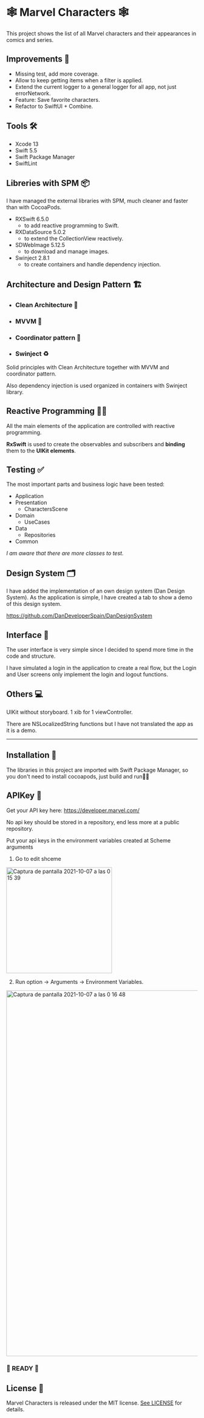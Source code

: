 # 🕸 Marvel Characters 🕸

This project shows the list of all Marvel characters and their appearances in comics and series.

## Improvements 🚧
- Missing test, add more coverage.
- Allow to keep getting items when a filter is applied.
- Extend the current logger to a general logger for all app, not just errorNetwork.
- Feature: Save favorite characters.
- Refactor to SwiftUI + Combine.

## Tools 🛠️
- Xcode 13
- Swift 5.5
- Swift Package Manager
- SwiftLint

## Libreries with SPM 📦
I have managed the external libraries with SPM, much cleaner and faster than with CocoaPods.

- RXSwift 6.5.0
  - to add reactive programming to Swift.
- RXDataSource 5.0.2
  - to extend the CollectionView reactively.
- SDWebImage 5.12.5
  - to download and manage images.
- Swinject 2.8.1
  - to create containers and handle dependency injection.

## Architecture and Design Pattern 🏗
- ### Clean Architecture 🎯
- ### MVVM 🔄
- ### Coordinator pattern 🔀
- ### Swinject ♻

Solid principles with Clean Architecture together with MVVM and coordinator pattern.

Also dependency injection is used organized in containers with Swinject library.

## Reactive Programming 🤹‍♂
All the main elements of the application are controlled with reactive programming.

**RxSwift** is used to create the observables and subscribers and **binding** them to the **UIKit elements**.

## Testing ✅
The most important parts and business logic have been tested:
- Application
- Presentation
  - CharactersScene
- Domain
  - UseCases
- Data
  - Repositories
- Common  
  
*I am aware that there are more classes to test.*

## Design System 🗂
I have added the implementation of an own design system (Dan Design System). 
As the application is simple, I have created a tab to show a demo of this design system.

https://github.com/DanDeveloperSpain/DanDesignSystem


## Interface 📱
The user interface is very simple since I decided to spend more time in the code and structure.

I have simulated a login in the application to create a real flow, but the Login and User screens only implement the login and logout functions.

## Others 💻

UIKit without storyboard. 1 xib for 1 viewController.

There are NSLocalizedString functions but I have not translated the app as it is a demo.


- - - -

## Installation 🔧

The libraries in this project are imported with Swift Package Manager, so you don't need to install cocoapods, just build and run👨‍💻

## APIKey 🔑

Get your API key here: https://developer.marvel.com/

No api key should be stored in a repository, end less more at a public repository.

Put your api keys in the environment variables created at Scheme arguments

1.  Go to edit shceme 
<img width="278" alt="Captura de pantalla 2021-10-07 a las 0 15 39" src="https://user-images.githubusercontent.com/22205213/136291463-677cffff-71f3-456c-b069-4841f9aca9ce.png">


2. Run option -> Arguments -> Environment Variables.
<img width="960" alt="Captura de pantalla 2021-10-07 a las 0 16 48" src="https://user-images.githubusercontent.com/22205213/136291774-d90ef207-c568-4b46-b144-6c2a819b2b2d.png">

### 🚀 READY 🚀

## License 📙
Marvel Characters is released under the MIT license. [See LICENSE](https://github.com/DanDeveloperSpain/MarvelCharacters/blob/dev/LICENSE "See LICENSE title") for details.
